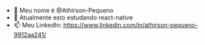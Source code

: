 - 👋 Meu nome é @Athirson-Pequeno
- 🌱 Atualmente esto estudando react-native
- 📫 Meu LinkedIn: https://www.linkedin.com/in/athirson-pequeno-9912aa241/
